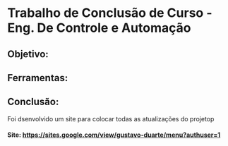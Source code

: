 # Trabalho de Conclusão de Curso - Eng. De Controle e Automação

## Objetivo:

## Ferramentas:

## Conclusão: 
Foi dsenvolvido um site para colocar todas as atualizações do projetop

#### Site: https://sites.google.com/view/gustavo-duarte/menu?authuser=1

